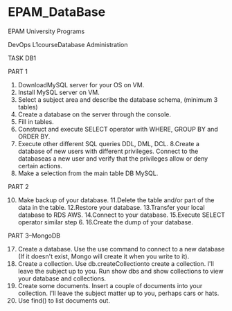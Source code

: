 # EPAM_DataBase
EPAM University Programs

DevOps L1courseDatabase Administration

TASK DB1

PART 1

  1. DownloadMySQL server for your OS on VM.
  2. Install MySQL server on VM.
  3. Select a subject area and describe the database schema, (minimum 3 tables)
  4. Create a database on the server through the console.
  5. Fill in tables.
  6. Construct and execute SELECT operator with WHERE, GROUP BY and ORDER BY.
  7. Execute other different SQL queries DDL, DML, DCL.
  8.Create a database of new users with different privileges. Connect to the databaseas a new user and verify that the privileges allow or deny certain actions.
  9. Make a selection from the main table DB MySQL.
  
PART 2

  10. Make backup of your database.
  11.Delete the table and/or part of the data in the table.
  12.Restore your database.
  13.Transfer your local database to RDS AWS.
  14.Connect to your database.
  15.Execute SELECT operator similar step 6.
  16.Create the dump of your database.
  
PART 3–MongoDB

  17. Create a database. Use the use command to connect to a new database (If it doesn't exist, Mongo will create it when you write to it).
  18. Create a collection. Use db.createCollectionto create a collection. I'll leave the subject up to you. Run show dbs and show collections to view your database and 
collections.
  19. Create some documents. Insert a couple of documents into your collection. I'll leave the subject matter up to you, perhaps cars or hats.
  20. Use find() to list documents out.
